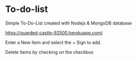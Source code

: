 # To-do-list
Simple To-Do-List created with Nodejs &amp; MongoDB database

https://guarded-castle-92500.herokuapp.com/

Enter a New Item and select the + Sign to add.

Delete Items by checking on the checkbox
